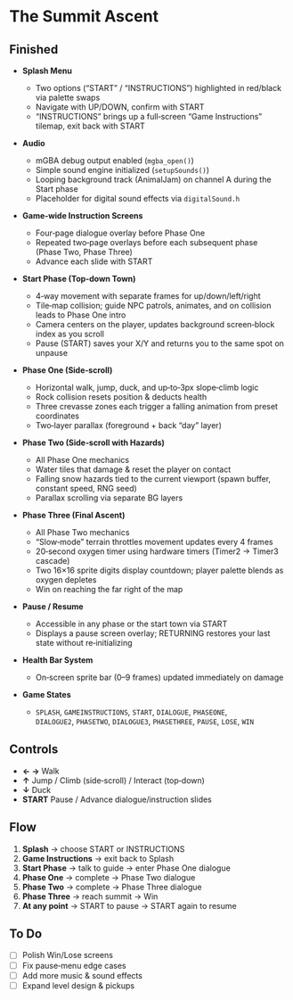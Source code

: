 # The Summit Ascent  

## Finished

- **Splash Menu**  
  - Two options (“START” / “INSTRUCTIONS”) highlighted in red/black via palette swaps  
  - Navigate with UP/DOWN, confirm with START  
  - “INSTRUCTIONS” brings up a full‑screen “Game Instructions” tilemap, exit back with START  

- **Audio**  
  - mGBA debug output enabled (`mgba_open()`)  
  - Simple sound engine initialized (`setupSounds()`)  
  - Looping background track (AnimalJam) on channel A during the Start phase  
  - Placeholder for digital sound effects via `digitalSound.h`  

- **Game‑wide Instruction Screens**  
  - Four‑page dialogue overlay before Phase One  
  - Repeated two‑page overlays before each subsequent phase (Phase Two, Phase Three)  
  - Advance each slide with START  

- **Start Phase (Top‑down Town)**  
  - 4‑way movement with separate frames for up/down/left/right  
  - Tile‑map collision; guide NPC patrols, animates, and on collision leads to Phase One intro  
  - Camera centers on the player, updates background screen‑block index as you scroll  
  - Pause (START) saves your X/Y and returns you to the same spot on unpause  

- **Phase One (Side‑scroll)**  
  - Horizontal walk, jump, duck, and up‑to‑3px slope‑climb logic  
  - Rock collision resets position & deducts health  
  - Three crevasse zones each trigger a falling animation from preset coordinates  
  - Two‑layer parallax (foreground + back “day” layer)  

- **Phase Two (Side‑scroll with Hazards)**  
  - All Phase One mechanics  
  - Water tiles that damage & reset the player on contact  
  - Falling snow hazards tied to the current viewport (spawn buffer, constant speed, RNG seed)  
  - Parallax scrolling via separate BG layers  

- **Phase Three (Final Ascent)**  
  - All Phase Two mechanics  
  - “Slow‑mode” terrain throttles movement updates every 4 frames  
  - 20‑second oxygen timer using hardware timers (Timer2 → Timer3 cascade)  
  - Two 16×16 sprite digits display countdown; player palette blends as oxygen depletes  
  - Win on reaching the far right of the map  

- **Pause / Resume**  
  - Accessible in any phase or the start town via START  
  - Displays a pause screen overlay; RETURNING restores your last state without re‑initializing  

- **Health Bar System**  
  - On‑screen sprite bar (0–9 frames) updated immediately on damage  

- **Game States**  
  - `SPLASH`, `GAMEINSTRUCTIONS`, `START`, `DIALOGUE`, `PHASEONE`,  
    `DIALOGUE2`, `PHASETWO`, `DIALOGUE3`, `PHASETHREE`, `PAUSE`, `LOSE`, `WIN`  

## Controls

- **← →** Walk  
- **↑** Jump / Climb (side‑scroll) / Interact (top‑down)  
- **↓** Duck  
- **START** Pause / Advance dialogue/instruction slides  

## Flow

1. **Splash** → choose START or INSTRUCTIONS  
2. **Game Instructions** → exit back to Splash  
3. **Start Phase** → talk to guide → enter Phase One dialogue  
4. **Phase One** → complete → Phase Two dialogue  
5. **Phase Two** → complete → Phase Three dialogue  
6. **Phase Three** → reach summit → Win  
7. **At any point** → START to pause → START again to resume  

## To Do

- [ ] Polish Win/Lose screens  
- [ ] Fix pause‑menu edge cases  
- [ ] Add more music & sound effects  
- [ ] Expand level design & pickups  
